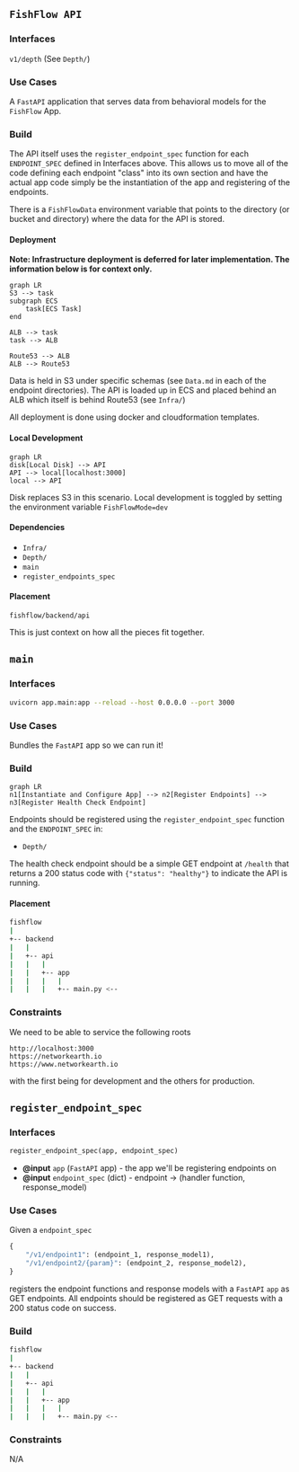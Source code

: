 ## `FishFlow API`

### Interfaces

`v1/depth` (See `Depth/`)

### Use Cases

A `FastAPI` application that serves data from behavioral models for the `FishFlow` App.

### Build

The API itself uses the `register_endpoint_spec` function for each `ENDPOINT_SPEC` defined in Interfaces above. This allows us to move all of the code defining each endpoint "class" into its own section and have the actual app code simply be the instantiation of the app and registering of the endpoints.

There is a `FishFlowData` environment variable that points to the directory (or bucket and directory) where the data for the API is stored. 
#### Deployment

**Note: Infrastructure deployment is deferred for later implementation. The information below is for context only.**

```mermaid
graph LR
S3 --> task
subgraph ECS
    task[ECS Task]
end

ALB --> task
task --> ALB

Route53 --> ALB
ALB --> Route53
```

Data is held in S3 under specific schemas (see `Data.md` in each of the endpoint directories). The API is loaded up in ECS and placed behind an ALB which itself is behind Route53 (see `Infra/`)

All deployment is done using docker and cloudformation templates. 

#### Local Development

```mermaid
graph LR
disk[Local Disk] --> API
API --> local[localhost:3000]
local --> API
```
Disk replaces S3 in this scenario. Local development is toggled by setting the environment variable `FishFlowMode=dev`

#### Dependencies

- `Infra/`
- `Depth/`
- `main`
- `register_endpoints_spec`

#### Placement

`fishflow/backend/api`

This is just context on how all the pieces fit together. 

## `main`

### Interfaces

```bash
uvicorn app.main:app --reload --host 0.0.0.0 --port 3000
```

### Use Cases

Bundles the `FastAPI` app so we can run it!

### Build

```mermaid
graph LR
n1[Instantiate and Configure App] --> n2[Register Endpoints] --> n3[Register Health Check Endpoint]
```

Endpoints should be registered using the `register_endpoint_spec` function and the `ENDPOINT_SPEC` in:

- `Depth/`

The health check endpoint should be a simple GET endpoint at `/health` that returns a 200 status code with `{"status": "healthy"}` to indicate the API is running.

#### Placement

```bash
fishflow
|
+-- backend
|   |
|   +-- api
|   |   |
|   |   +-- app
|   |   |   |
|   |   |   +-- main.py <--
```

### Constraints

We need to be able to service the following roots

```
http://localhost:3000
https://networkearth.io
https://www.networkearth.io
```

with the first being for development and the others for production.

## `register_endpoint_spec`

### Interfaces

```python
register_endpoint_spec(app, endpoint_spec)
```

- **@input** `app` (`FastAPI` app) - the app we'll be registering endpoints on
- **@input** `endpoint_spec` (dict) - endpoint -> (handler function, response_model)
### Use Cases

Given a `endpoint_spec`

```python
{
	"/v1/endpoint1": (endpoint_1, response_model1),
	"/v1/endpoint2/{param}": (endpoint_2, response_model2),
}
```

registers the endpoint functions and response models with a `FastAPI` `app` as GET endpoints. All endpoints should be registered as GET requests with a 200 status code on success. 

### Build

```bash
fishflow
|
+-- backend
|   |
|   +-- api
|   |   |
|   |   +-- app
|   |   |   |
|   |   |   +-- main.py <--
```

### Constraints

N/A


